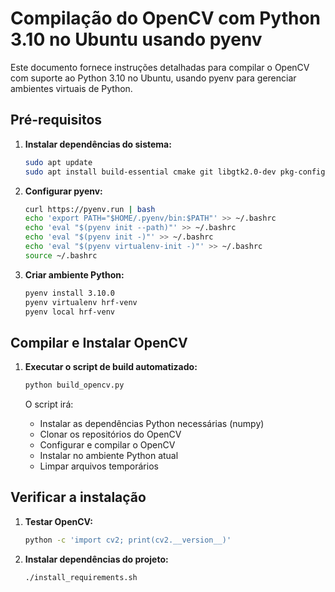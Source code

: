 # Compilação do OpenCV com Python 3.10 no Ubuntu usando pyenv

Este documento fornece instruções detalhadas para compilar o OpenCV com suporte ao Python 3.10 no Ubuntu, usando pyenv para gerenciar ambientes virtuais de Python.

## Pré-requisitos

1. **Instalar dependências do sistema:**

   ```bash
   sudo apt update
   sudo apt install build-essential cmake git libgtk2.0-dev pkg-config libavcodec-dev libavformat-dev libswscale-dev
   ```

2. **Configurar pyenv:**

   ```bash
   curl https://pyenv.run | bash
   echo 'export PATH="$HOME/.pyenv/bin:$PATH"' >> ~/.bashrc
   echo 'eval "$(pyenv init --path)"' >> ~/.bashrc
   echo 'eval "$(pyenv init -)"' >> ~/.bashrc
   echo 'eval "$(pyenv virtualenv-init -)"' >> ~/.bashrc
   source ~/.bashrc
   ```

3. **Criar ambiente Python:**
   ```bash
   pyenv install 3.10.0
   pyenv virtualenv hrf-venv
   pyenv local hrf-venv
   ```

## Compilar e Instalar OpenCV

1. **Executar o script de build automatizado:**

   ```bash
   python build_opencv.py
   ```

   O script irá:

   - Instalar as dependências Python necessárias (numpy)
   - Clonar os repositórios do OpenCV
   - Configurar e compilar o OpenCV
   - Instalar no ambiente Python atual
   - Limpar arquivos temporários

## Verificar a instalação

1. **Testar OpenCV:**

   ```bash
   python -c 'import cv2; print(cv2.__version__)'
   ```

2. **Instalar dependências do projeto:**
   ```bash
   ./install_requirements.sh
   ```
